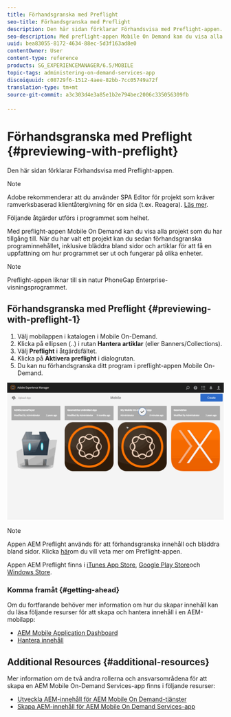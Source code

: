 ```yaml
---
title: Förhandsgranska med Preflight
seo-title: Förhandsgranska med Preflight
description: Den här sidan förklarar Förhandsvisa med Preflight-appen.
seo-description: Med preflight-appen Mobile On Demand kan du visa alla projekt som du har tillgång till. Följ den här sidan om du vill veta mer om detta.
uuid: bea83055-8172-4634-88ec-5d3f163ad8e0
contentOwner: User
content-type: reference
products: SG_EXPERIENCEMANAGER/6.5/MOBILE
topic-tags: administering-on-demand-services-app
discoiquuid: c08729f6-1512-4aee-82bb-7cc05749a72f
translation-type: tm+mt
source-git-commit: a3c303d4e3a85e1b2e794bec2006c335056309fb

---
```



# Förhandsgranska med Preflight {#previewing-with-preflight}

Den här sidan förklarar Förhandsvisa med Preflight-appen.

>[!NOTE]
>
>Adobe rekommenderar att du använder SPA Editor för projekt som kräver ramverksbaserad klientåtergivning för en sida (t.ex. Reagera). [Läs mer](/help/sites-developing/spa-overview.md).

Följande åtgärder utförs i programmet som helhet.

Med preflight-appen Mobile On Demand kan du visa alla projekt som du har tillgång till. När du har valt ett projekt kan du sedan förhandsgranska programinnehållet, inklusive bläddra bland sidor och artiklar för att få en uppfattning om hur programmet ser ut och fungerar på olika enheter.

>[!NOTE]
>
>Preflight-appen liknar till sin natur PhoneGap Enterprise-visningsprogrammet.

## Förhandsgranska med Preflight {#previewing-with-preflight-1}

1. Välj mobilappen i katalogen i Mobile On-Demand.
1. Klicka på ellipsen (..) i rutan **Hantera artiklar** (eller Banners/Collections).
1. Välj **Preflight** i åtgärdsfältet.
1. Klicka på **Aktivera preflight** i dialogrutan.
1. Du kan nu förhandsgranska ditt program i preflight-appen Mobile On-Demand.

![chlimage_1-8](assets/chlimage_1-8.gif)

>[!NOTE]
>
>Appen AEM Preflight används för att förhandsgranska innehåll och bläddra bland sidor. Klicka [här](https://helpx.adobe.com/digital-publishing-solution/help/preflight-app.html)om du vill veta mer om Preflight-appen.
>
>Appen AEM Preflight finns i [iTunes App Store](https://itunes.apple.com/us/app/adobe-experience-manager-mobile/id1042687518?mt=8), [Google Play Store](https://play.google.com/store/apps/details?id=com.adobe.dps.preflight&hl=en)och [Windows Store](https://www.microsoft.com/en-us/store/p/adobe-experience-manager-mobile-preflight/9nblggh5wmxq).

### Komma framåt {#getting-ahead}

Om du fortfarande behöver mer information om hur du skapar innehåll kan du läsa följande resurser för att skapa och hantera innehåll i en AEM-mobilapp:

* [AEM Mobile Application Dashboard](/help/mobile/mobile-apps-ondemand-application-dashboard.md)
* [Hantera innehåll](/help/mobile/mobile-apps-ondemand-manage-content-ondemand.md)

## Additional Resources {#additional-resources}

Mer information om de två andra rollerna och ansvarsområdena för att skapa en AEM Mobile On-Demand Services-app finns i följande resurser:

* [Utveckla AEM-innehåll för AEM Mobile On Demand-tjänster](/help/mobile/aem-mobile-on-demand.md)
* [Skapa AEM-innehåll för AEM Mobile On Demand Services-app](/help/mobile/mobile-apps-ondemand.md)

